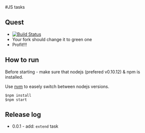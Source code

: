 #JS tasks

## Quest

* [![Build Status](https://travis-ci.org/jslayer/js-tasks.png?branch=master)](https://travis-ci.org/jslayer/js-tasks)
* Your fork should change it to green one
* Profit!!!

## How to run

Before starting - make sure that nodejs (prefered v0.10.12) & npm is installed.

Use [nvm][github-nvm] to easely switch between nodejs versions.

    $npm install
    $npm start

## Release log

* 0.0.1 - add: `extend` task

[github-nvm]:https://github.com/creationix/nvm
